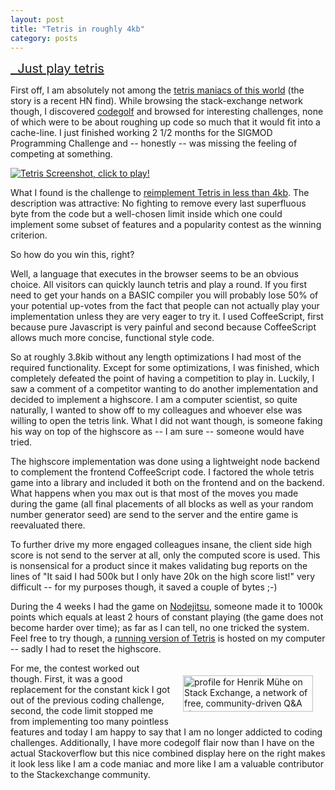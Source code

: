 ```yaml
---
layout: post
title: "Tetris in roughly 4kb"
category: posts
---
```


<div style="font-size:20px; margin-bottom:10px"><a href="http://tetris.muehe.org" target="_NEW"><i class="icon-play"></i>&nbsp; Just play tetris</a></div>

First off, I am absolutely not among the [tetris maniacs of this world](http://chrishiggins.com/w/2013/02/03/playing-to-lose/) (the story is a recent HN find). While browsing the stack-exchange network though, I discovered [codegolf](http://codegolf.stackexchange.com/) and browsed for interesting challenges, none of which were to be about roughing up code so much that it would fit into a cache-line. I just finished working 2 1/2 months for the SIGMOD Programming Challenge and -- honestly -- was missing the feeling of competing at something.

<a href="http://tetris.muehe.org/" target="_NEW"><img class="pull-left" style="margin-right:20px;" alt="Tetris Screenshot, click to play!" src="http://i.stack.imgur.com/wfziG.png" /></a>

What I found is the challenge to [reimplement Tetris in less than 4kb](http://codegolf.stackexchange.com/questions/11175/reimplementing-tetris). The description was attractive: No fighting to remove every last superfluous byte from the code but a well-chosen limit inside which one could implement some subset of features and a popularity contest as the winning criterion.

So how do you win this, right?

Well, a language that executes in the browser seems to be an obvious choice. All visitors can quickly launch tetris and play a round. If you first need to get your hands on a BASIC compiler you will probably lose 50% of your potential up-votes from the fact that people can not actually play your implementation unless they are very eager to try it. I used CoffeeScript, first because pure Javascript is very painful and second because CoffeeScript allows much more concise, functional style code.

So at roughly 3.8kib without any length optimizations I had most of the required functionality. Except for some optimizations, I was finished, which completely defeated the point of having a competition to play in. Luckily, I saw a comment of a competitor wanting to do another implementation and decided to implement a highscore. I am a computer scientist, so quite naturally, I wanted to show off to my colleagues and whoever else was willing to open the tetris link. What I did not want though, is someone faking his way on top of the highscore as -- I am sure -- someone would have tried.

The highscore implementation was done using a lightweight node backend to complement the frontend CoffeeScript code. I factored the whole tetris game into a library and included it both on the frontend and on the backend. What happens when you max out is that most of the moves you made during the game (all final placements of all blocks as well as your random number generator seed) are send to the server and the entire game is reevaluated there.

To further drive my more engaged colleagues insane, the client side high score is not send to the server at all, only the computed score is used. This is nonsensical for a product since it makes validating bug reports on the lines of "It said I had 500k but I only have 20k on the high score list!" very difficult -- for my purposes though, it saved a couple of bytes ;-)

During the 4 weeks I had the game on [Nodejitsu](http://nodejitsu.com), someone made it to 1000k points which equals at least 2 hours of constant playing (the game does not become harder over time); as far as I can tell, no one tricked the system. Feel free to try though, a [running version of Tetris](http://tetris.muehe.org/) is hosted on my computer -- sadly I had to reset the highscore.

<a href="http://stackexchange.com/users/85820">
<img src="http://stackexchange.com/users/flair/85820.png" width="208" height="58" alt="profile for Henrik M&#252;he on Stack Exchange, a network of free, community-driven Q&amp;A sites" title="profile for Henrik M&#252;he on Stack Exchange, a network of free, community-driven Q&amp;A sites" style="float:right; margin: 20px;">
</a>

For me, the contest worked out though. First, it was a good replacement for the constant kick I got out of the previous coding challenge, second, the code limit stopped me from implementing too many pointless features and today I am happy to say that I am no longer addicted to coding challenges. Additionally, I have more codegolf flair now than I have on the actual Stackoverflow but this nice combined display here on the right makes it look less like I am a code maniac and more like I am a valuable contributor to the Stackexchange community.

